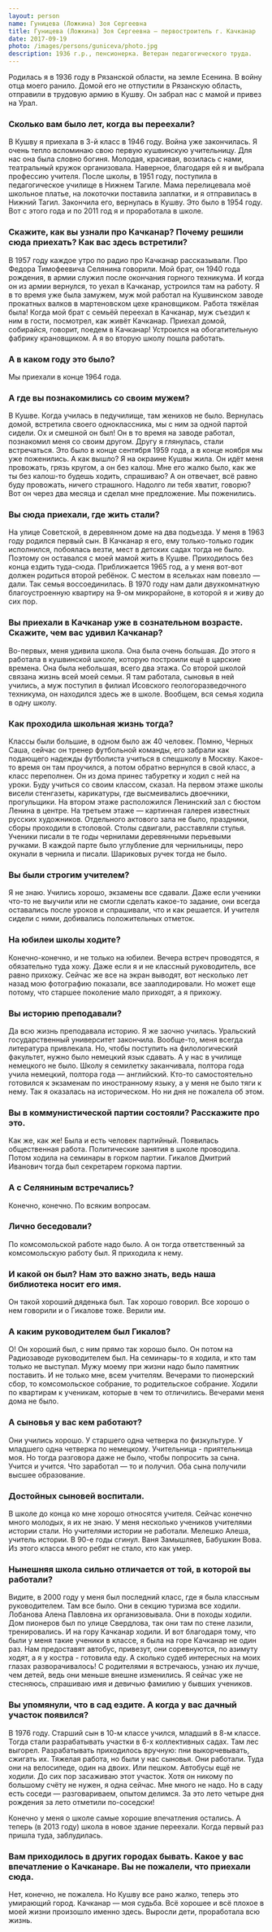 ```yaml
---
layout: person
name: Гуницева (Ложкина) Зоя Сергеевна
title: Гуницева (Ложкина) Зоя Сергеевна — первостроитель г. Качканар
date: 2017-09-19
photo: /images/persons/guniceva/photo.jpg
description: 1936 г.р., пенсионерка. Ветеран педагогического труда.
---
```


Родилась я в 1936 году в Рязанской области, на земле Есенина. В войну отца моего ранило. Домой его не отпустили в Рязанскую область, отправили в трудовую армию в Кушву. Он забрал нас с мамой и привез на Урал.

### Сколько вам было лет, когда вы переехали?

В Кушву я приехала в 3-й класс в 1946 году. Война уже закончилась. Я очень тепло вспоминаю свою первую кушвинскую учительницу. Для нас она была словно богиня. Молодая, красивая, возилась с нами, театральный кружок организовала. Наверное, благодаря ей я и выбрала профессию учителя. После школы, в 1951 году, поступила в педагогическое училище в Нижнем Тагиле. Мама перелицевала моё школьное платье, на локоточки поставила заплатки, и я отправилась в Нижний Тагил. Закончила его, вернулась в Кушву. Это было в 1954 году. Вот с этого года и по 2011 год я и проработала в школе.

### Скажите, как вы узнали про Качканар? Почему решили сюда приехать? Как вас здесь встретили?

В 1957 году каждое утро по радио про Качканар рассказывали. Про Федора Тимофеевича Селянина говорили. Мой брат, он 1940 года рождения, в армии служил после окончания горного техникума. И когда он из армии вернулся, то уехал в Качканар, устроился там на работу. Я в то время уже была замужем, муж мой работал на Кушвинском заводе прокатных валков в мартеновском цехе крановщиком. Работа тяжёлая была! Когда мой брат с семьёй переехал в Качканар, муж съездил к ним в гости, посмотрел, как живёт Качканар. Приехал домой, собирайся, говорит, поедем в Качканар! Устроился на обогатительную фабрику крановщиком. А я во вторую школу пошла работать.

### А в каком году это было?

Мы приехали в конце 1964 года.

### А где вы познакомились со своим мужем?

В Кушве. Когда училась в педучилище, там женихов не было. Вернулась домой, встретила своего одноклассника, мы с ним за одной партой сидели. Ох и смешной он был! Он в то время на заводе работал, познакомил меня со своим другом. Другу я глянулась, стали встречаться. Это было в конце сентября 1959 года, а в конце ноября мы уже поженились. А как вышло? Я на окраине Кушвы жила. Он идёт меня провожать, грязь кругом, а он без калош. Мне его жалко было, как же ты без калош-то будешь ходить, спрашиваю? А он отвечает, всё равно буду провожать, ничего страшного. Надолго ли тебя хватит, говорю? Вот он через два месяца и сделал мне предложение. Мы поженились.

### Вы сюда приехали, где жить стали?

На улице Советской, в деревянном доме на два подъезда. У меня в 1963 году родился первый сын. В Качканар я его, ему только-только годик исполнился, побоялась везти, мест в детских садах тогда не было. Поэтому он оставался с моей мамой жить в Кушве. Приходилось без конца ездить туда-сюда. Приближается 1965 год, а у меня вот-вот должен родиться второй ребёнок. С местом в ясельках нам повезло — дали. Так семья воссоединилась. В 1970 году нам дали двухкомнатную благоустроенную квартиру на 9-ом микрорайоне, в которой я и живу до сих пор.

### Вы приехали в Качканар уже в сознательном возрасте. Скажите, чем вас удивил Качканар?

Во-первых, меня удивила школа. Она была очень большая. До этого я работала в кушвинской школе, которую построили ещё в царские времена. Она была небольшая, всего два этажа. Со второй школой связана жизнь всей моей семьи. Я там работала, сыновья в ней учились, а муж поступил в филиал Исовского геологоразведочного техникума, он находился здесь же в школе. Вообщем, вся семья ходила в одну школу.

### Как проходила школьная жизнь тогда?

Классы были большие, в одном было аж 40 человек. Помню, Черных Саша, сейчас он тренер футбольной команды, его забрали как подающего надежды футболиста учиться в спецшколу в Москву. Какое-то время он там проучился, а потом обратно вернулся в свой класс, а класс переполнен. Он из дома принес табуретку и ходил с ней на уроки. Буду учиться со своим классом, сказал. На первом этаже школы висели стенгазеты, карикатуры, где высмеивались двоечники, прогульщики. На втором этаже расположился Ленинский зал с бюстом Ленина в центре. На третьем этаже — картинная галерея известных русских художников. Отдельного актового зала не было, праздники, сборы проходили в столовой. Столы сдвигали, расставляли стулья. Ученики писали в те годы чернилами деревянными перьевыми ручками. В каждой парте было углубление для чернильницы, перо окунали в чернила и писали. Шариковых ручек тогда не было.

### Вы были строгим учителем?

Я не знаю. Учились хорошо, экзамены все сдавали. Даже если ученики что-то не выучили или не смогли сделать какое-то задание, они всегда оставались после уроков и спрашивали, что и как решается. И учителя сидели с ними, добивались положительных отметок.

### На юбилеи школы ходите?

Конечно-конечно, и не только на юбилеи. Вечера встреч проводятся, я обязательно туда хожу. Даже если я и не классный руководитель, все равно прихожу. Сейчас же все на экран выводят, вот несколько лет назад мою фотографию показали, все зааплодировали. Но может еще потому, что старшее поколение мало приходят, а я прихожу.

### Вы историю преподавали?

Да всю жизнь преподавала историю. Я же заочно училась. Уральский государственный университет закончила. Вообще-то, меня всегда литература привлекала. Но, чтобы поступить на филологический факультет, нужно было немецкий язык сдавать. А у нас в училище немецкого не было. Школу я семилетку заканчивала, полтора года учила немецкий, полтора года — английский. Кто-то самостоятельно готовился к экзаменам по иностранному языку, а у меня не было тяги к нему. Так я оказалась на историческом. Но ни дня не пожалела об этом.

### Вы в коммунистической партии состояли? Расскажите про это.

Как же, как же! Была и есть человек партийный. Появилась общественная работа. Политические занятия в школе проводила. Потом ходила на семинары в горком партии. Гикалов Дмитрий Иванович тогда был секретарем горкома партии.

### А с Селяниным встречались?

Конечно, конечно. По всяким вопросам.

### Лично беседовали?

По комсомольской работе надо было. А он тогда ответственный за комсомольскую работу был. Я приходила к нему.

### И какой он был? Нам это важно знать, ведь наша библиотека носит его имя.

Он такой хороший дяденька был. Так хорошо говорил. Все хорошо о нем говорили и о Гикалове тоже. Верили им.

### А каким руководителем был Гикалов?

О! Он хороший был, с ним прямо так хорошо было. Он потом на Радиозаводе руководителем был. На семинары-то я ходила, и кто там только не выступал. Мужу моему при жизни надо было памятник поставить. И не только мне, всем учителям. Вечерами то пионерский сбор, то комсомольское собрание, то родительское собрание. Ходили по квартирам к ученикам, которые в чем то отличились. Вечерами меня дома не было.

### А сыновья у вас кем работают?

Они учились хорошо. У старшего одна четверка по физкультуре. У младшего одна четверка по немецкому. Учительница \- приятельница моя. Но тогда разговора даже не было, чтобы попросить за сына. Учится и учится. Что заработал — то и получил. Оба сына получили высшее образование. 

### Достойных сыновей воспитали.

В школе до конца ко мне хорошо относятся учителя. Сейчас конечно много молодых, я их не знаю. У меня несколько учеников учителями истории стали. Но учителями истории не работали. Мелешко Алеша, учитель истории. В 90-е годы сгинул. Ваня Замышляев, Бабушкин Вова. Из этого класса много ребят не стало, кто как умер.

### Нынешняя школа сильно отличается от той, в которой вы работали?

Видите, в 2000 году у меня был последний класс, где я была классным руководителем. Там все было. Они в секцию туризма все ходили. Лобанова Алена Павловна их организовывала. Они в походы ходили. Дом пионеров был по улице Свердлова, так они там по стене лазили, тренировались. И на гору Качканар ходили. И вот благодаря тому, что были у меня такие ученики в классе, я была на горе Качканар не один раз. Нам предоставят автобус, привезут, они соревнуются, по азимуту ходят, а я у костра \- готовила еду. А сколько судеб интересных на моих глазах разворачивалось! С родителями я встречаюсь, узнаю их лучше, чем детей, ведь они меньше внешне изменились. Я сейчас уже не стесняюсь, спрашиваю имя и девичью фамилию у бывших учеников.

### Вы упомянули, что в сад ездите. А когда у вас дачный участок появился?

В 1976 году. Старший сын в 10-м классе учился, младший в 8-м классе. Тогда стали разрабатывать участки в 6-х коллективных садах. Там лес выгорел. Разрабатывать приходилось вручную: пни выкорчевывать, сжигать их. Тяжелая работа, но были у нас сыновья. Они работали. Туда они на велосипеде, один на двоих. Или пешком. Автобусы ещё не ходили. До сих пор засаживаю этот участок. Хотя он никому по большому счёту не нужен, я одна сейчас. Мне много не надо. Но в саду есть соседи — разговариваем, опытом делимся. За это лето четыре дня рождения за лето отметили по-соседски!

Конечно у меня о школе самые хорошие впечатления остались. А теперь (в 2013 году) школа в новое здание переехали. Когда первый раз пришла туда, заблудилась.

### Вам приходилось в других городах бывать. Какое у вас впечатление о Качканаре. Вы не пожалели, что приехали сюда.

Нет, конечно, не пожалела. Но Кушву все рано жалко, теперь это умирающий город. Качканар — моя судьба. Всё хорошее и всё плохое в моей жизни произошло именно здесь. Выросли дети, проработала всю жизнь.